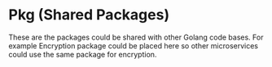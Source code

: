 # Pkg (Shared Packages)
These are the packages could be shared with other Golang code bases. For example Encryption package could be placed here so other microservices could use the same package for encryption.
